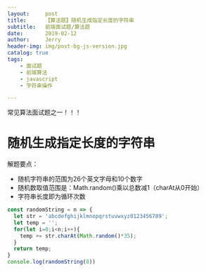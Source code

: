 ```yaml
---
layout:     post
title:      【算法题】随机生成指定长度的字符串
subtitle:   前端面试题/算法题
date:       2019-02-12
author:     Jerry
header-img: img/post-bg-js-version.jpg
catalog: true
tags:
    - 面试题
    - 前端算法
    - javascript
    - 字符串操作

---
```


常见算法面试题之一！！！

# 随机生成指定长度的字符串
解题要点：
- 随机字符串的范围为26个英文字母和10个数字
- 随机数取值范围是：Math.random()乘以总数减1（charAt从0开始）
- 字符串长度即为循环次数

```javascript
const randomString = n => {
  let str = 'abcdefghijklmnopqrstuvwxyz0123456789'; 
  let temp = '';
  for(let i=0;i<n;i++){
    temp += str.charAt(Math.random()*35);
  }
  return temp;
}
console.log(randomString(8))
```
